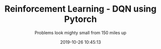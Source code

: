 ---
layout: post
title: "Reinforcement Learning - DQN using Pytorch"
subtitle: "Problems look mighty small from 150 miles up"
date: 2019-10-26 10:45:13 
background: '/img/posts/06.jpg'
---